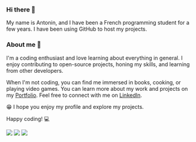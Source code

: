 ### Hi there 👋
My name is Antonin, and I have been a French programming student for a few years. I have been using GitHub to host my projects.

### About me 🌱
I'm a coding enthusiast and love learning about everything in general. I enjoy contributing to open-source projects, honing my skills, and learning from other developers.

When I'm not coding, you can find me immersed in books, cooking, or playing video games. You can learn more about my work and projects on my [Portfolio](http://www.antoninpicard.com). Feel free to connect with me on [LinkedIn]([https://www.linkedin.com/in/antoninpicard](https://www.linkedin.com/in/antonin-picard/)).

😁 I hope you enjoy my profile and explore my projects.

Happy coding! 💻

![](https://komarev.com/ghpvc/?username=antoninpicard&style=for-the-badge) [![](https://img.shields.io/badge/my_repos_portfolio-EFE7CE?style=for-the-badge)](https://github.com/antoninpicard/Portfolio-website-master) [![](https://img.shields.io/badge/my_CodeWars_Profile-b1361e?style=for-the-badge)](https://www.codewars.com/users/AntoninSIO)
